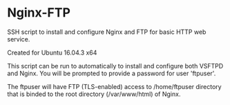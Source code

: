 # Nginx-FTP
SSH script to install and configure Nginx and FTP for basic HTTP web service.

Created for Ubuntu 16.04.3 x64

This script can be run to automatically to install and configure both VSFTPD and Nginx. You will be prompted to provide a password for user 'ftpuser'.

The ftpuser will have FTP (TLS-enabled) access to /home/ftpuser directory that is binded to the root directory (/var/www/html) of Nginx.

